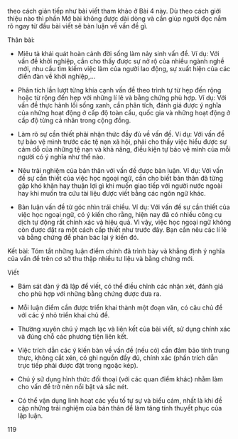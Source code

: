 theo cách giản tiếp như bài viết tham khảo ở Bài 4 này. Dù theo cách giới thiệu nào thì phần Mở bài không được dài dòng và cần giúp người đọc nắm rõ ngay từ đầu bài viết sẽ bàn luận về vấn đề gì.

Thân bài:

- Miêu tả khái quát hoàn cảnh đời sống làm nảy sinh vấn đề. Ví dụ: Với vấn đề khởi nghiệp, cần cho thấy được sự nở rộ của nhiều ngành nghề mới, nhu cầu tìm kiếm việc làm của người lao động, sự xuất hiện của các điển đàn về khởi nghiệp,...

- Phân tích lần lượt từng khía cạnh vấn đề theo trình tự từ hẹp đến rộng hoặc từ rộng đến hẹp với những lí lẽ và bằng chứng phù hợp. Ví dụ: Với vấn đề thực hành lối sống xanh, cần phân tích, đánh giá được ý nghĩa của những hoạt động ở cấp độ toàn cầu, quốc gia và những hoạt động ở cấp độ từng cá nhân trong cộng đồng.

- Làm rõ sự cần thiết phải nhận thức đầy đủ về vấn đề. Ví dụ: Với vấn đề tự bảo vệ mình trước các tệ nạn xã hội, phải cho thấy việc hiểu được sự cám dỗ của những tệ nạn và khả năng, điều kiện tự bảo vệ mình của mỗi người có ý nghĩa như thế nào.

- Nêu trải nghiệm của bản thân với vấn đề được bàn luận. Ví dụ: Với vấn đề sự cần thiết của việc học ngoại ngữ, cần cho biết bản thân đã từng gặp khó khăn hay thuận lợi gì khi muốn giao tiếp với người nước ngoài hay khi muốn tra cứu tài liệu được viết bằng các ngôn ngữ khác.

- Bàn luận vấn đề từ góc nhìn trái chiều. Ví dụ: Với vấn đề sự cần thiết của việc học ngoại ngữ, có ý kiến cho rằng, hiện nay đã có nhiều công cụ dịch tự động rất chính xác và hiệu quả. Vì vậy, việc học ngoại ngữ không còn được đặt ra một cách cấp thiết như trước đây. Bạn cần nêu các lí lẽ và bằng chứng để phản bác lại ý kiến đó.

Kết bài: Tóm tắt những luận điểm chính đã trình bày và khẳng định ý nghĩa của vấn đề trên cơ sở thu thập nhiều tư liệu và bằng chứng mới.

Viết

- Bám sát dàn ý đã lập để viết, có thể điều chỉnh các nhận xét, đánh giá cho phù hợp với những bằng chứng được đưa ra.

- Mỗi luận điểm cần được triển khai thành một đoạn văn, có câu chủ đề với các ý nhỏ triển khai chủ đề.

- Thường xuyên chú ý mạch lạc và liên kết của bài viết, sử dụng chính xác và đúng chỗ các phương tiện liên kết.

- Việc trích dẫn các ý kiến bàn về vấn đề (nếu có) cần đảm bảo tính trung thực, không cắt xén, có ghi nguồn đầy đủ, chính xác (phần trích dẫn trực tiếp phải được đặt trong ngoặc kép).

- Chú ý sử dụng hình thức đối thoại (với các quan điểm khác) nhằm làm cho vấn đề trở nên nổi bật và sắc nét.

- Có thể vận dụng linh hoạt các yếu tố tự sự và biểu cảm, nhất là khi đề cập những trải nghiệm của bản thân để làm tăng tính thuyết phục của lập luận.

119